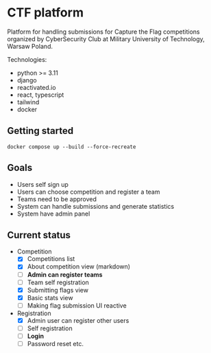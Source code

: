 # CTF platform

Platform for handling submissions for Capture the Flag competitions organized by CyberSecurity Club at Military University of Technology, Warsaw Poland.

Technologies:
* python >= 3.11
* django
* reactivated.io
* react, typescript
* tailwind
* docker

## Getting started

`docker compose up --build --force-recreate`


## Goals

* Users self sign up
* Users can choose competition and register a team
* Teams need to be approved
* System can handle submissions and generate statistics
* System have admin panel

## Current status

- Competition
  - [x] Competitions list
  - [x] About competition view (markdown)
  - [ ] **Admin can register teams**
  - [ ] Team self registration
  - [x] Submitting flags view
  - [x] Basic stats view
  - [ ] Making flag submission UI reactive
- Registration
  - [x] Admin user can register other users
  - [ ] Self registration
  - [ ] **Login**
  - [ ] Password reset etc.